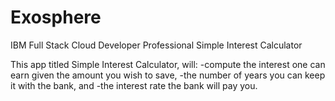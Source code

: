 # Exosphere
IBM Full Stack Cloud Developer Professional
Simple Interest Calculator

This app titled Simple Interest Calculator, will:
	-compute the interest one can earn given the amount you wish to save,
	-the number of years you can keep it with the bank, and
	-the interest rate the bank will pay you.
	
